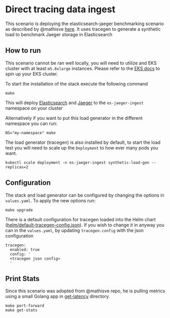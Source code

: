 # Direct tracing data ingest

This scenario is deploying the elasticsearch-jaeger benchmarking scenario as
described by @mathisve [here](https://github.com/mathisve/o11y-bench#elastic-search).
It uses tracegen to generate a synthetic load to benchmark Jaeger storage in
Elasticsearch

## How to run

This scenario cannot be ran well locally, you will need to utilize and EKS
cluster with at least `m5.8xlarge` instances.  Please refer to the [EKS docs](https://github.com/timescale/promscale-benchmark/blob/main/docs/eks.md)
to spin up your EKS cluster.

To start the installation of the stack execute the following command

```shell
make
```

This will deploy [Elasticsearch](https://github.com/elastic/helm-charts/tree/main/elasticsearch)
and [Jaeger](https://github.com/jaegertracing/helm-charts/tree/main/charts/jaeger)
to the `es-jaeger-ingest` namespace on your cluster

Alternatively if you want to put this load generator in the different namespace
you can run:

```shell
NS="my-namespace" make
```

The load generator (tracegen) is also installed by default, to start the load
test you will need to scale up the `Deployment` to how ever many pods you want.

```shell
kubectl scale deployment -n es-jaeger-ingest synthetic-load-gen --replicas=2
```

## Configuration

The stack and load generator can be configured by changing the options in `values.yaml`.
To apply the new options run:

```shell
make upgrade
```

There is a default configuration for tracegen loaded into the Helm chart ([helm/default-tracegen-config.json](helm/default-tracegen-config.json)).
If you wish to change it in anyway you can in the `values.yaml`, by updating
`tracegen.config` with the json configuration

```shell
tracegen:
  enabled: true
  config: '
  <tracegen json config>
  '
```

## Print Stats

Since this scenario was adopted from @mathisve repo, he is pulling metrics using
a small Golang app in [get-latency](get-latency/) directory.

```shell
make port-forward
make get-stats
```
